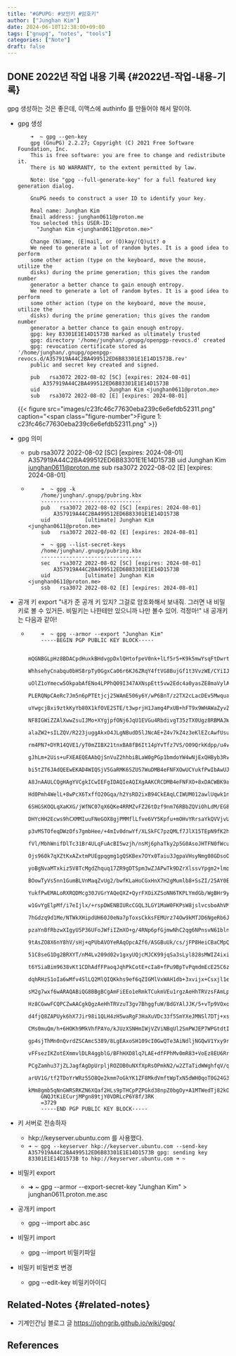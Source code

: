 ```yaml
---
title: "#GPUPG: #보안키 #암호키"
author: ["Junghan Kim"]
date: 2024-06-10T12:38:00+09:00
tags: ["gnupg", "notes", "tools"]
categories: ["Note"]
draft: false
---
```


## <span class="org-todo done DONE">DONE</span> 2022년 작업 내용 기록 {#2022년-작업-내용-기록}

gpg 생성하는 것은 좋은데, 이맥스에 authinfo 를 만들어야 해서 말이야.

-   gpg 생성
    ```text
        ➜  ~ gpg --gen-key
        gpg (GnuPG) 2.2.27; Copyright (C) 2021 Free Software Foundation, Inc.
        This is free software: you are free to change and redistribute it.
        There is NO WARRANTY, to the extent permitted by law.

        Note: Use "gpg --full-generate-key" for a full featured key generation dialog.

        GnuPG needs to construct a user ID to identify your key.

        Real name: Junghan Kim
        Email address: junghan0611@proton.me
        You selected this USER-ID:
          "Junghan Kim <junghan0611@proton.me>"

        Change (N)ame, (E)mail, or (O)kay/(Q)uit? o
        We need to generate a lot of random bytes. It is a good idea to perform
        some other action (type on the keyboard, move the mouse, utilize the
        disks) during the prime generation; this gives the random number
        generator a better chance to gain enough entropy.
        We need to generate a lot of random bytes. It is a good idea to perform
        some other action (type on the keyboard, move the mouse, utilize the
        disks) during the prime generation; this gives the random number
        generator a better chance to gain enough entropy.
        gpg: key 83301E1E14D1573B marked as ultimately trusted
        gpg: directory '/home/junghan/.gnupg/openpgp-revocs.d' created
        gpg: revocation certificate stored as '/home/junghan/.gnupg/openpgp-revocs.d/A357919A44C2BA499512ED6B83301E1E14D1573B.rev'
        public and secret key created and signed.

        pub   rsa3072 2022-08-02 [SC] [expires: 2024-08-01]
            A357919A44C2BA499512ED6B83301E1E14D1573B
        uid                      Junghan Kim <junghan0611@proton.me>
        sub   rsa3072 2022-08-02 [E] [expires: 2024-08-01]
    ```
    {{< figure src="images/c23fc46c77630eba239c6e6efdb52311.png" caption="<span class=\"figure-number\">Figure 1: </span>c23fc46c77630eba239c6e6efdb52311.png" >}}

-   gpg 의미
    -   pub rsa3072 2022-08-02 [SC] [expires: 2024-08-01] A357919A44C2BA499512ED6B83301E1E14D1573B uid Junghan Kim [junghan0611@proton.me](mailto:junghan0611@proton.me) sub rsa3072 2022-08-02 [E] [expires: 2024-08-01]

    -   ```text
            ➜  ~ gpg -k
            /home/junghan/.gnupg/pubring.kbx
            --------------------------------
            pub   rsa3072 2022-08-02 [SC] [expires: 2024-08-01]
                A357919A44C2BA499512ED6B83301E1E14D1573B
            uid           [ultimate] Junghan Kim <junghan0611@proton.me>
            sub   rsa3072 2022-08-02 [E] [expires: 2024-08-01]

            ➜  ~ gpg --list-secret-keys
            /home/junghan/.gnupg/pubring.kbx
            --------------------------------
            sec   rsa3072 2022-08-02 [SC] [expires: 2024-08-01]
                A357919A44C2BA499512ED6B83301E1E14D1573B
            uid           [ultimate] Junghan Kim <junghan0611@proton.me>
            ssb   rsa3072 2022-08-02 [E] [expires: 2024-08-01]
        ```

-   공개 키 export "내가 준 공개 키 있지? 그걸로 암호화해서 보내줘. 그러면 내 비밀키로 볼 수 있거든. 비밀키는 나한테만 있으니까 나만 볼수 있어. 걱정마!" 내 공개키는 다음과 같아!
    -   ```text
            ➜  ~ gpg --armor --export "Junghan Kim"
            -----BEGIN PGP PUBLIC KEY BLOCK-----

            mQGNBGLpHz8BDACpdHuxkBHdvgpDxlQHtofpeV0nk+lLf5r5+K9k5mwYsqFtDwrt
            WhhsehyCnabqu0bHS8rpTy0GgxCa06r6KJ6ZRqY4ftVG8BujGf1t3VvzWE/CYiIJ
            uOlZ1oYmecw5OkpabAfENo4LPPhQ09I347AXNspEtt5vw2Edc4a0yasZE8maVylA
            PLERQNpCAeRc7Jm5n6pPTEtjcj25WAmE506y6Y/wP6BnT/z2TX2cLacDEv5Mwqua
            uYwgcjBxi9ztkKyYb80X1kfOVE2STE/t3wprjH1Jamg4PxUB+hFT9x9WHAWaZyvZ
            NF8IGWiZZAlXwwZsuIJMo+XYgjpfONj6JqU1EVGu4RbdivgT35zTX0Ugz8RBMAJW
            alaZW2+sILZQV/R223juggAkxO4JLgNBudD5lJNcAE+Z4v7kZ4z3eKlEZcAwfUsu
            rm4PN7+DYR14QVE1/yT0mZIBX21tnxBA8fB6It14pYvTfz7VS/O09QrkKdpp/u4v
            gJhLm+2Uis+uFXEAEQEAAbQjSnVuZ2hhbiBLaW0gPGp1bmdoYW4wNjExQHByb3Rv
            bi5tZT6JAdQEEwEKAD4WIQSjV5GaRMK6SZUS7WuDMB4eFNFXOwUCYukfPwIbAwUJ
            A8JnAAULCQgHAgYVCgkICwIEFgIDAQIeAQIXgAAKCRCDMB4eFNFXO+8xDACWBK9a
            Hd0Pmh4WelL+8wPcX6TxffO20Gqa/h2YsRD2ixB94CkEAqLCIWUM012awlUqwk1n
            6SHGSKOQLqXaKXG/jWfNC07qX6QKe4RRMZvFZ26tDzf9nm76RBbZQViOhLdM/EG8
            DHYcHH2Ecws9hCXMMIuuFNeGOX8gjPMMflLfve6VY5Kpfu+mOHvYRrsaYkQVVjvU
            p3vMSTOfeqDWzOfs7gmbHee/+4mIv0dnwYf/XLSkFC7pzQMLf7JlX15TEpN9fK2h
            fVl/MbhWnifDlTc31Br4ULqFuAcBI5wzjh/nsMj6phaTky2p5G0AsoJHTFN0fWcu
            Ojs960k7qXZtKxAZxtmPUEgpqgmg1gQSKBex7OYx0Taiu3JgpaVHsyNmg08GDsoO
            yoBgNvaMTxkiz5V8TcMgdZhquq17ZR9gDTSpm3wZJAPwTk9DZrXlssvYpgm2+lmo
            BOowTyVs5nn1GumBLVnMaqZvUg2/bwfKLaHoCGxHnX7H2gMumlb8+SsZI/25AY0E
            YukfPwEMALoRXRQDMcg30JVGrYAQeQXZ+QyrFXOiXZSoNN6TKPLYmdGb/WgBHr9y
            w1GvYgElpMf/i7eIjlx/+rspDWENBIURcCGQL3LGY1MaW0FKPsW8jslvcsboAhVM
            7hGdzq9d1Me/NTWkXHipdUH60J0eNa7pToxsCkksFEMUrz74Ow9kMTJD6NgeRb6J
            pzaYnBfRbzwXIgyU5P36UFoJWfiIZmXO+g/4RNp6pfGjmwNhC2qg6NPnsvN61bln
            9tAsZO8X6nY8hV/sHj+qPUbAVOYeRAqOpcAZf6/ASGBuUk/cs/jFP8HeiCBaCMpQ
            51C8seG1Dg2BRXYT/nM4Lv209d02v1gxyUQjcMJCK99jqSa3sLyl828sMWIZ4ixi
            t6YSiaBim9638vKt1CDhAdfFPaoqJqhPkCotE+cIa8+fPu9BpTvPqmdmEcE25C6z
            dqhRHzS1oIa6wMfv4SlLQ2MlQIQKkhs9ef6qZIGMlVxWAH1db+3xvijx+Csxjl1e
            sM2g7wxf6wARAQABiQG8BBgBCgAmFiEEo1eRmkTCukmVEu1rgzAeHhTRVzsFAmLp
            Hz8CGwwFCQPCZwAACgkQgzAeHhTRVzuT3gv7BhggfuW/BdGYAlJJK/5+vTp9VOxo
            d4fjQ8ZAPUyk6hX7Jir98i1QLH4zH5waRgF3HaXuVDc33f5SmYXeJMNSl7DTj+xs
            CMs0muQm/h+6HOKh9MkVhfPAYo/kJUzXSNHmIWjVZViNBqUl2SmPWJEP7WPGtdtI
            gp4sjThMn0nQvrdZSCAmcS389/8LgEAxoSH109cI0GwQTe3AiNdljNGQwV1Yxy9r
            vFFsezIKZotEXmmvlDLR4ggblG/BFhHXD8lq7LAE+dfFPhMv0mR83+VoEz8EU6Rr
            PCgZamhu37jZLJagfAgDpUrpljROZOB0uNXfXpRsOPmkN2/w2ZTaTidWWghfqV/q
            arUV1G/tf2TDoYrWRz55O8Qe2kmm7oGkYK1ZF8MkdVmftWpTxN5dWH0qoT0G24G3
            kMm8gmb5qNnGWRSRKZN6XQaf2HLs9pTHCpPZPGkd38npZ0bgOy+A1MTWedTj82kO
            GNQJtKiECurjMPgn89tjY0VDRLcP6Y8f/3RK
            =3729
            -----END PGP PUBLIC KEY BLOCK-----
        ```

-   키 서버로 전송하자
    -   hkp://keyserver.ubuntu.com 를 사용했다.
    -   `➜ ~ gpg --keyserver hkp://keyserver.ubuntu.com --send-key A357919A44C2BA499512ED6B83301E1E14D1573B gpg: sending key 83301E1E14D1573B to hkp://keyserver.ubuntu.com ➜ ~`

-   비밀키 export
    -   ➜ ~ gpg --armor --export-secret-key "Junghan Kim" &gt; junghan0611.proton.me.asc

-   공개키 import
    -   gpg --import abc.asc

-   비밀키 import
    -   gpg --import 비밀키파일

-   비밀키 비밀번호 변경
    -   gpg --edit-key 비밀키아이디


## Related-Notes {#related-notes}

-   기계인간님 블로그 글 <https://johngrib.github.io/wiki/gpg/>

## References

<style>.csl-entry{text-indent: -1.5em; margin-left: 1.5em;}</style><div class="csl-bib-body">
</div>

